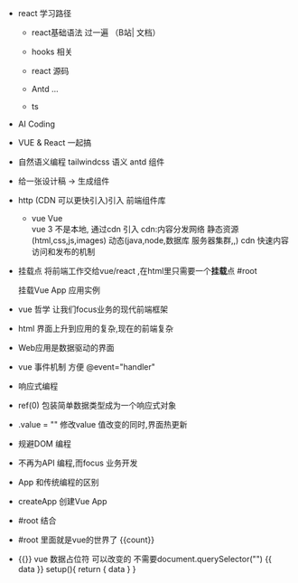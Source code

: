- react 学习路径
  - react基础语法 过一遍 （B站| 文档）
  - hooks 相关
  
  - react 源码
  - Antd ...
  - ts

- AI Coding
- VUE & React 一起搞
- 自然语义编程
    tailwindcss  语义
    antd 组件
- 给一张设计稿 -> 生成组件

- http (CDN 可以更快引入)引入 前端组件库
  - vue
   Vue  
    vue 3
    不是本地, 通过cdn 引入  cdn:内容分发网络
    静态资源(html,css,js,images)  动态(java,node,数据库 服务器集群,,)
    cdn 快速内容访问和发布的机制
- 挂载点
  将前端工作交给vue/react ,在html里只需要一个**挂载**点 #root

  
  挂载Vue App 应用实例
 - vue 哲学  让我们focus业务的现代前端框架
  - html 界面上升到应用的复杂,现在的前端复杂
  - Web应用是数据驱动的界面
  - vue 事件机制 方便 @event="handler"
  - 响应式编程
   - ref(0) 包装简单数据类型成为一个响应式对象
   - .value = "" 修改value 值改变的同时,界面热更新
   - 规避DOM 编程
   - 不再为API 编程,而focus 业务开发
   
 
 -  App 和传统编程的区别
  - createApp 创建Vue App
  - #root 结合
  - #root 里面就是vue的世界了
  {{count}}
  - {{}} vue 数据占位符
  可以改变的
  不需要document.querySelector("")
  {{ data }}
  setup(){
    return {
      data
    }
  }